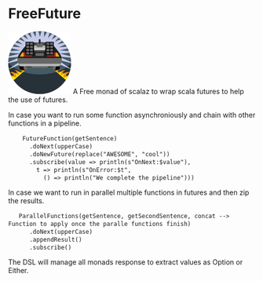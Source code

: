 # FreeFuture
![My image](img/future.png)
A Free monad of scalaz to wrap scala futures to help the use of futures.

In case you want to run some function asynchroniously and chain with other functions in a pipeline.

```
    FutureFunction(getSentence)
      .doNext(upperCase)
      .doNewFuture(replace("AWESOME", "cool"))
      .subscribe(value => println(s"OnNext:$value"),
        t => println(s"OnError:$t",
          () => println("We complete the pipeline")))

```

In case we want to run in parallel multiple functions in futures and then zip the results.

```
   ParallelFunctions(getSentence, getSecondSentence, concat --> Function to apply once the paralle functions finish)
      .doNext(upperCase)
      .appendResult()
      .subscribe()
```

The DSL will manage all monads response to extract values as Option or Either.
